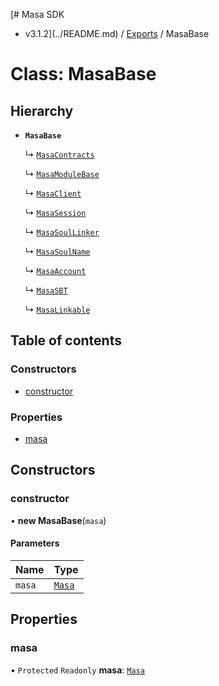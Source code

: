 [# Masa SDK
 - v3.1.2](../README.md) / [Exports](../modules.md) / MasaBase

# Class: MasaBase

## Hierarchy

- **`MasaBase`**

  ↳ [`MasaContracts`](MasaContracts.md)

  ↳ [`MasaModuleBase`](MasaModuleBase.md)

  ↳ [`MasaClient`](MasaClient.md)

  ↳ [`MasaSession`](MasaSession.md)

  ↳ [`MasaSoulLinker`](MasaSoulLinker.md)

  ↳ [`MasaSoulName`](MasaSoulName.md)

  ↳ [`MasaAccount`](MasaAccount.md)

  ↳ [`MasaSBT`](MasaSBT.md)

  ↳ [`MasaLinkable`](MasaLinkable.md)

## Table of contents

### Constructors

- [constructor](MasaBase.md#constructor)

### Properties

- [masa](MasaBase.md#masa)

## Constructors

### constructor

• **new MasaBase**(`masa`)

#### Parameters

| Name | Type |
| :------ | :------ |
| `masa` | [`Masa`](Masa.md) |

## Properties

### masa

• `Protected` `Readonly` **masa**: [`Masa`](Masa.md)

